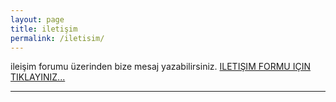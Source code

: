 ```yaml
---
layout: page
title: iletişim
permalink: /iletisim/
---
```



ileişim  forumu üzerinden bize mesaj yazabilirsiniz.
[ILETIŞIM FORMU IÇIN TIKLAYINIZ...](https://forms.gle/7kD9S6N9cTw6r2tj7 "iletişim formu için tıklayınız...")

---
